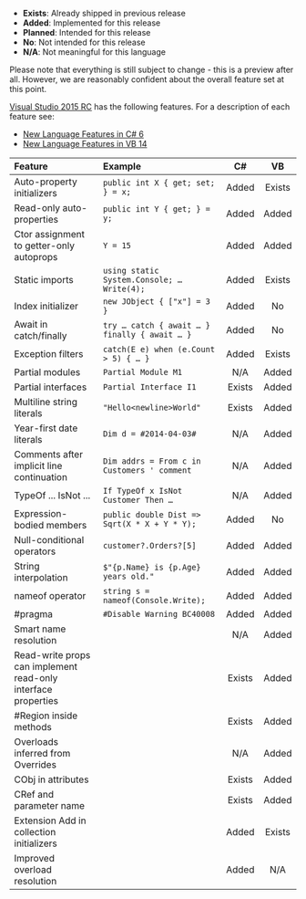 * **Exists**: Already shipped in previous release 
* **Added**: Implemented for this release 
* **Planned**: Intended for this release 
* **No**: Not intended for this release 
* **N/A**: Not meaningful for this language

Please note that everything is still subject to change - this is a preview after all. However, we are reasonably confident about the overall feature set at this point.

[Visual Studio 2015 RC](http://visualstudio.com/en-us/downloads/visual-studio-2015-ctp-vs) has the following features. For a description of each feature see:
* [New Language Features in C# 6](https://github.com/dotnet/roslyn/blob/main/docs/wiki/New-Language-Features-in-C%23-6.md)
* [New Language Features in VB 14](https://github.com/dotnet/roslyn/blob/main/docs/wiki/New-Language-Features-in-VB-14.md)

| Feature | Example | C# | VB |
|:-----------|:------------|:------------:|:------------:|
| Auto-property initializers | `public int X { get; set; } = x;` | Added | Exists |
| Read-only auto-properties | `public int Y { get; } = y;` | Added | Added |
| Ctor assignment to getter-only autoprops | `Y = 15` | Added | Added |
| Static imports | `using static System.Console; … Write(4);` | Added | Exists |
| Index initializer | `new JObject { ["x"] = 3 }` | Added | No |
| Await in catch/finally | `try … catch { await … } finally { await … }` | Added | No |
| Exception filters | `catch(E e) when (e.Count > 5) { … }` | Added | Exists |
| Partial modules | `Partial Module M1` | N/A | Added |
| Partial interfaces | `Partial Interface I1` | Exists | Added |
| Multiline string literals | `"Hello<newline>World"` | Exists | Added |
| Year-first date literals | `Dim d = #2014-04-03#` | N/A | Added |
| Comments after implicit line continuation | `Dim addrs = From c in Customers ' comment` | N/A | Added |
| TypeOf ... IsNot ... | `If TypeOf x IsNot Customer Then …` | N/A | Added |
| Expression-bodied members | `public double Dist => Sqrt(X * X + Y * Y);` | Added | No |
| Null-conditional operators | `customer?.Orders?[5]` | Added | Added |
| String interpolation | `$"{p.Name} is {p.Age} years old."` | Added | Added |
| nameof operator | `string s = nameof(Console.Write);` | Added | Added |
| #pragma | `#Disable Warning BC40008` | Added | Added |
| Smart name resolution |    | N/A | Added | 
| Read-write props can implement read-only interface properties |   | Exists | Added |
| #Region inside methods |    | Exists | Added |
| Overloads inferred from Overrides |    | N/A | Added |
| CObj in attributes |   | Exists | Added |
| CRef and parameter name |    | Exists | Added |
| Extension Add in collection initializers |     | Added | Exists |
| Improved overload resolution |   | Added | N/A |

